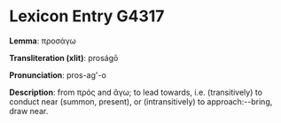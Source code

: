 # Lexicon Entry G4317

**Lemma**: προσάγω

**Transliteration (xlit)**: proságō

**Pronunciation**: pros-ag'-o

**Description**:
from πρός and ἄγω; to lead towards, i.e. (transitively) to conduct near (summon, present), or (intransitively) to approach:--bring, draw near.
